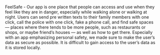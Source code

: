 FeelSafe - 
Our app is one place that people can access and use when they feel like they are in danger, especially while walking alone or walking at night. Users can send pre written texts to their family members with one click, call the police with one click, fake a phone call, and find safe spaces — places where there tends to be more people, such as restaurants or shops, or maybe friend’s houses — as well as how to get there. Especially with an app emphasizing personal safety, we made sure to make the user’s data as secure as possible. It is difficult to gain access to the user’s data as it is stored locally.

